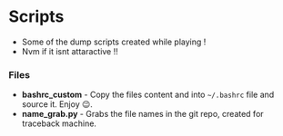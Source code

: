 # Scripts

- Some of the dump scripts created while playing !
- Nvm if it isnt attaractive !!

### Files
- <b>bashrc_custom</b> - Copy the files content and into `~/.bashrc` file and source it. Enjoy 😉. <br />
- <b>name_grab.py</b> - Grabs the file names in the git repo, created for traceback machine. <br />
